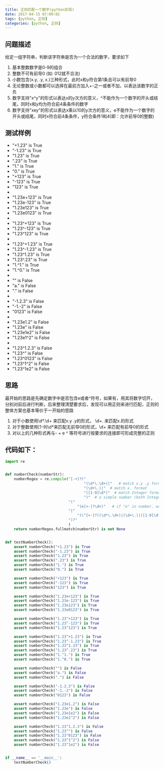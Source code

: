 ```yaml
---
title: 正则匹配一个数字(python实现)
date: 2017-04-15 07:09:02
tags: [python, 正则]
categories: [python, 正则]
---
```

## 问题描述
给定一组字符串，判断该字符串是否为一个合法的数字，要求如下
1. 基本整数数字是0-9的组合
1. 整数不可有前导0 (如: 012就不合法)
1. 小数包含(x.y, .y, x.)三种形式，此时x和y符合第1条且可以有前导0
1. 无论整数或小数都可以选择在最前方加入+-之一或者不加，以表达该数字的正负
1. 数字支持"x^y"的形式以表达x的y次方的意义，^不能作为一个数字的开头或结尾，同时x和y均为符合前4条条件的数字
1. 数字支持"xey"的形式以表达x乘以10的y次方的意义，e不能作为一个数字的开头或结尾，同时x符合前4条条件，y符合条件1和4(即：允许前导0的整数)

## 测试样例
* "+1.23" is True
* "-1.23" is True
* "1.23" is True
* ".23" is True
* "1." is True
* "0." is True
* "+123" is True
* "-123" is True
* "123" is True
* 
* "1.23e+123" is True
* "1.23e-123" is True
* "1.23e123" is True
* "1.23e0123" is True
* 
* "1.23^+123" is True
* "1.23^-123" is True
* "1.23^123" is True
* 
* "1.23^+1.23" is True
* "1.23^-1.23" is True
* "1.23^1.23" is True
* "1.23^.23" is True
* "1.^1." is True
* "1.^0." is True
* 
* "" is False
* "a." is False
* "." is False
* 
* "-1.2.3" is False
* "-1.-2" is False
* "0123" is False
* 
* "1.23e1.2" is False
* "1.23e" is False
* "1.23e1e2" is False
* "1.23e1^2" is False
* 
* "1.23^1.2.3" is False
* "1.23^" is False
* "1.23^0123" is False
* "1.23^1^2" is False
* "1.23^1e2" is False

## 思路
最开始的思路是先确定数字中是否包含e或者^符号，如果有，用其将数字切开，分别对前后进行判断，后来整理清楚要求后，发现可以用正则来进行匹配，正则的整体方案也基本等价于一开始的思路
1. 对于小数使用\d*\.\d+ 来匹配x.y .y的形式， \d+\. 来匹配x.的形式
1. 对于整数使用[1-9]\d*来匹配无前导0的形式，\d+ 来匹配有前导0的形式
1. 对以上的几种形式再与- + e ^ 等符号进行按要求的连接即可形成完整的正则

## 代码如下：
```python
import re


def numberCheck(numberStr):
    numberRegex = re.compile("[-+]?("
                                    "(\d*\.\d+)|"   # match x.y .y format
                                    "(\d+\.)|"  # match x. format
                                    "([1-9]\d*)"  # match Integer format(without lead zero) 
                                    ")"  # a simple number (both Integer and Double)
                             "("
                                 "(e[+-]?\d+)"   # if "e" in number, we need a Integer(can lead with zero) below 
                             "|"
                                 "(\^[+-]?((\d*\.\d+)|(\d+\.)|([1-9]\d*)))"  # if "^" in number, we need a simple number below
                             ")?"
                             )
    return numberRegex.fullmatch(numberStr) is not None


def testNumberCheck():
    assert numberCheck("+1.23") is True
    assert numberCheck("-1.23") is True
    assert numberCheck("1.23") is True
    assert numberCheck(".23") is True
    assert numberCheck("1.") is True
    assert numberCheck("0.") is True

    assert numberCheck("+123") is True
    assert numberCheck("-123") is True
    assert numberCheck("123") is True

    assert numberCheck("1.23e+123") is True
    assert numberCheck("1.23e-123") is True
    assert numberCheck("1.23e123") is True
    assert numberCheck("1.23e0123") is True

    assert numberCheck("1.23^+123") is True
    assert numberCheck("1.23^-123") is True
    assert numberCheck("1.23^123") is True

    assert numberCheck("1.23^+1.23") is True
    assert numberCheck("1.23^-1.23") is True
    assert numberCheck("1.23^1.23") is True
    assert numberCheck("1.23^.23") is True
    assert numberCheck("1.^1.") is True
    assert numberCheck("1.^0.") is True

    assert numberCheck("") is False
    assert numberCheck("a.") is False
    assert numberCheck(".") is False

    assert numberCheck("-1.2.3") is False
    assert numberCheck("-1.-2") is False
    assert numberCheck("0123") is False

    assert numberCheck("1.23e1.2") is False
    assert numberCheck("1.23e") is False
    assert numberCheck("1.23e1e2") is False
    assert numberCheck("1.23e1^2") is False

    assert numberCheck("1.23^1.2.3") is False
    assert numberCheck("1.23^") is False
    assert numberCheck("1.23^0123") is False
    assert numberCheck("1.23^1^2") is False
    assert numberCheck("1.23^1e2") is False


if __name__ == '__main__':
    testNumberCheck()
```
